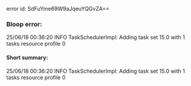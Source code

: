 error id: SdFuYme69W9aJqeuYQGvZA==
### Bloop error:

25/06/18 00:36:20 INFO TaskSchedulerImpl: Adding task set 15.0 with 1 tasks resource profile 0
#### Short summary: 

25/06/18 00:36:20 INFO TaskSchedulerImpl: Adding task set 15.0 with 1 tasks resource profile 0